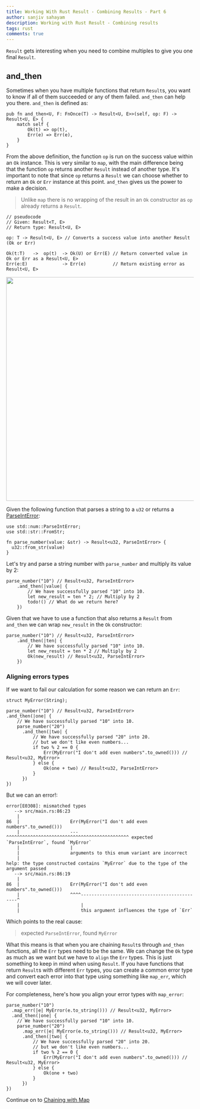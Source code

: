 ```yaml
---
title: Working With Rust Result - Combining Results - Part 6
author: sanjiv sahayam
description: Working with Rust Result - Combining results
tags: rust
comments: true
---
```



`Result` gets interesting when you need to combine multiples to give you one final `Result`.

## and_then

Sometimes when you have multiple functions that return `Result`s, you want to know if all of them succeeded or any of them failed. `and_then` can help you there. `and_then` is defined as:

```{.rust .scrollx}
pub fn and_then<U, F: FnOnce(T) -> Result<U, E>>(self, op: F) -> Result<U, E> {
    match self {
        Ok(t) => op(t),
        Err(e) => Err(e),
    }
}
```

From the above definition, the function `op` is run on the success value within an `Ok` instance. This is very similar to `map`, with the main difference being that the function `op` returns another `Result` instead of another type. It's important to note that since `op` returns a `Result` we can choose whether to return an `Ok` or `Err` instance at this point. `and_then` gives us the power to make a decision.

> Unlike `map` there is no wrapping of the result in an `Ok` constructor as `op` already returns a `Result`.

```{.rust .scrollx}
// pseudocode
// Given: Result<T, E>
// Return type: Result<U, E>

op: T -> Result<U, E> // Converts a success value into another Result (Ok or Err)

Ok(t:T)   ->  op(t)  -> Ok(U) or Err(E) // Return converted value in Ok or Err as a Result<U, E>
Err(e:E)             -> Err(e)          // Return existing error as Result<U, E>
```
<img src="/images/2024-01-24-working-with-rust-result/and-then.png" width="600" />

Given the following function that parses a string to a `u32` or returns a [ParseIntError](https://doc.rust-lang.org/std/num/struct.ParseIntError.html):

```{.rust .scrollx}
use std::num::ParseIntError;
use std::str::FromStr;

fn parse_number(value: &str) -> Result<u32, ParseIntError> {
  u32::from_str(value)
}
```

Let's try and parse a string number with `parse_number` and multiply its value by 2:

```{.rust .scrollx}
parse_number("10") // Result<u32, ParseIntError>
    .and_then(|value| {
        // We have successfully parsed "10" into 10.
        let new_result = ten * 2; // Multiply by 2
        todo!() // What do we return here?
    })
```

Given that we have to use a function that also returns a `Result` from `and_then` we can wrap `new_result` in the `Ok` constructor:

```{.rust .scrollx}
parse_number("10") // Result<u32, ParseIntError>
    .and_then(|ten| {
        // We have successfully parsed "10" into 10.
        let new_result = ten * 2 // Multiply by 2
        Ok(new_result) // Result<u32, ParseIntError>
    })
```


### Aligning errors types

If we want to fail our calculation for some reason we can return an `Err`:

```{.rust .scrollx}
struct MyError(String);

parse_number("10") // Result<u32, ParseIntError>
.and_then(|one| {
    // We have successfully parsed "10" into 10.
    parse_number("20")
      .and_then(|two| {
          // We have successfully parsed "20" into 20.
          // but we don't like even numbers...
          if two % 2 == 0 {
              Err(MyError("I don't add even numbers".to_owned())) // Result<u32, MyError>
          } else {
              Ok(one + two) // Result<u32, ParseIntError>
          }
      })
})
```

But we can an error!:

```{.terminal .scrollx}
error[E0308]: mismatched types
   --> src/main.rs:86:23
    |
86  |                   Err(MyError("I don't add even numbers".to_owned()))
    |                   --- ^^^^^^^^^^^^^^^^^^^^^^^^^^^^^^^^^^^^^^^^^^^^^^ expected `ParseIntError`, found `MyError`
    |                   |
    |                   arguments to this enum variant are incorrect
    |
help: the type constructed contains `MyError` due to the type of the argument passed
   --> src/main.rs:86:19
    |
86  |                   Err(MyError("I don't add even numbers".to_owned()))
    |                   ^^^^----------------------------------------------^
    |                       |
    |                       this argument influences the type of `Err`
```

Which points to the real cause:

> expected `ParseIntError`, found `MyError`


What this means is that when you are chaining `Result`s through `and_then` functions, all the `Err` types need to be the same. We can change the `Ok` type as
much as we want but we have to `align` the `Err` types. This is just something to keep in mind when using `Result`. If you have functions that return `Result`s with different
`Err` types, you can create a common error type and convert each error into that type using something like `map_err`, which we will cover later.


For completeness, here's how you align your error types with `map_error`:

```{.rust .scrollx}
parse_number("10")
  .map_err(|e| MyError(e.to_string())) // Result<u32, MyError>
  .and_then(|one| {
    // We have successfully parsed "10" into 10.
    parse_number("20")
      .map_err(|e| MyError(e.to_string())) // Result<u32, MyError>
      .and_then(|two| {
          // We have successfully parsed "20" into 20.
          // but we don't like even numbers...
          if two % 2 == 0 {
              Err(MyError("I don't add even numbers".to_owned())) // Result<u32, MyError>
          } else {
              Ok(one + two)
          }
      })
})
```

Continue on to [Chaining with Map](2024-01-24-working-with-rust-result-part-7.html)


